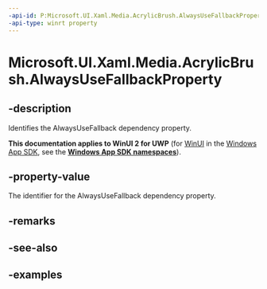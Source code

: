 ```yaml
---
-api-id: P:Microsoft.UI.Xaml.Media.AcrylicBrush.AlwaysUseFallbackProperty
-api-type: winrt property
---
```

<!-- Property syntax.
public DependencyProperty AlwaysUseFallbackProperty { get; }
-->

# Microsoft.UI.Xaml.Media.AcrylicBrush.AlwaysUseFallbackProperty


## -description

Identifies the AlwaysUseFallback dependency property.


**This documentation applies to WinUI 2 for UWP** (for [WinUI](/windows/apps/winui/winui3/) in the [Windows App SDK](/windows/apps/windows-app-sdk/), see the **[Windows App SDK namespaces](/windows/windows-app-sdk/api/winrt/)**).

## -property-value

The identifier for the AlwaysUseFallback dependency property.


## -remarks


## -see-also


## -examples


